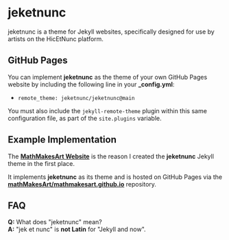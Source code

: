 # jeketnunc
jeketnunc is a theme for Jekyll websites, specifically designed for use by artists on the HicEtNunc platform.

## GitHub Pages
You can implement **jeketnunc** as the theme of your own GitHub Pages website by including the following line in your **_config.yml**:
 - `remote_theme: jeketnunc/jeketnunc@main`

You must also include the `jekyll-remote-theme` plugin within this same configuration file, as part of the `site.plugins` variable.

## Example Implementation
The [**MathMakesArt Website**](https://mathmakes.art) is the reason I created the **jeketnunc** Jekyll theme in the first place.

It implements **jeketnunc** as its theme and is hosted on GitHub Pages via the [**mathMakesArt/mathmakesart.github.io**](https://github.com/mathMakesArt/mathmakesart.github.io) repository.

## FAQ
**Q:** What does "jeketnunc" mean?<br />
**A:** "jek et nunc" is **not Latin** for "Jekyll and now".
